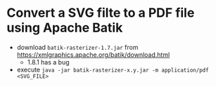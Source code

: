 # Convert a SVG filte to a PDF file using Apache Batik

* download `batik-rasterizer-1.7.jar` from https://xmlgraphics.apache.org/batik/download.html
  * 1.8.1 has a bug
* execute `java -jar batik-rasterizer-x.y.jar -m application/pdf <SVG_FILE>`

